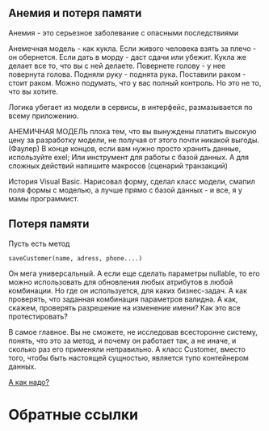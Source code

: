## Анемия и потеря памяти
Анемия - это серьезное заболевание с опасными последствиями

Анемечная модель - как кукла. Если живого человека взять за плечо - он обернется. Если дать в морду - даст сдачи или 
убежит. Кукла же делает все то, что вы с ней делаете. Повернете голову - у нее повернута голова. Подняли руку - поднята
рука. Поставили раком - стоит раком. Можно подумать, что у вас полный контроль. Но это не то, что вы хотите.

Логика убегает из модели в сервисы, в интерфейс, размазывается по всему приложению.

АНЕМИЧНАЯ МОДЕЛЬ плоха тем, что вы вынуждены платить высокую цену за разработку модели, 
не получая от этого почти никакой выгоды. (Фаулер)
В конце концов, если вам нужно просто хранить данные, используйте exel; Или инструмент для работы с базой данных.
А для сложных действий напишите макросов (сценарий транзакций)

История Visual Basic. Нарисовал форму, сделал класс модели, смапил поля формы с моделью, а лучше прямо с базой данных - и 
все, я у мамы программист. 

## Потеря памяти
Пусть есть метод 
```
saveCustomer(name, adress, phone....)

```
Он мега универсальный. А если еще сделать параметры nullable, то его можно использовать для обновления любых атрибутов в
 любой комбинации. Но где он используется, для каких бизнес-задач. А как проверять, что заданная комбинация параметров
 валидна. А как, скажем, проверять разрешение на изменение имени? Как это все протестировать?

B самое главное. Вы не сможете, не исследовав всесторонне систему, понять, что это за метод, и почему он работает так, а не 
иначе, и сколько раз его применяли неправильно. А класс Customer, вместо того, чтобы быть настоящей сущностью, является тупо
контейнером данных. 

[А как надо?](ubuqutios-language.md) 

# Обратные ссылки